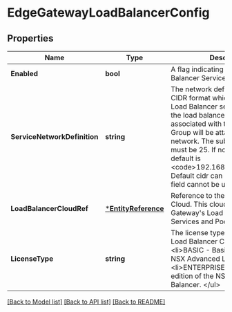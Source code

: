 # EdgeGatewayLoadBalancerConfig

## Properties
Name | Type | Description | Notes
------------ | ------------- | ------------- | -------------
**Enabled** | **bool** | A flag indicating whether Load Balancer Service is enabled or not. | [default to null]
**ServiceNetworkDefinition** | **string** | The network definition in Gateway CIDR format which will be used by Load Balancer service on edge. All the load balancer service engines associated with the Service Engine Group will be attached to this network. The subnet prefix length must be 25. If nothing is set, the default is &lt;code&gt;192.168.255.1/25&lt;/code&gt;. Default cidr can be configured. This field cannot be updated.  | [optional] [default to null]
**LoadBalancerCloudRef** | [***EntityReference**](EntityReference.md) | Reference to the Load Balancer Cloud. This cloud is used by Edge Gateway&#39;s Load Balancer Virtual Services and Pools. | [optional] [default to null]
**LicenseType** | **string** | The license type of the backing Load Balancer Cloud. &lt;ul&gt; &lt;li&gt;BASIC - Basic edition of the NSX Advanced Load Balancer. &lt;li&gt;ENTERPRISE - Full featured edition of the NSX Advanced Load Balancer. &lt;/ul&gt;  | [optional] [default to null]

[[Back to Model list]](../README.md#documentation-for-models) [[Back to API list]](../README.md#documentation-for-api-endpoints) [[Back to README]](../README.md)


